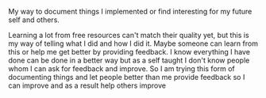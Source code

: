 My way to document things I implemented or find interesting for my future self and others.

Learning a lot from free resources can't match their quality yet, but this is my way of telling what I did and how I did it. Maybe someone can learn from this or help me get better by providing feedback. I know everything I have done can be done in a better way but as a self taught I don't know people whom I can ask for feedback and improve. So I am trying this form of documenting things and let people better than me provide feedback so I can improve and as a result help others improve 
